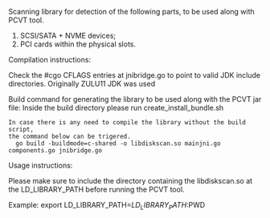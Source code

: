 
Scanning library for detection of the following parts, to be used along with PCVT tool.
  1) SCSI/SATA + NVME devices; 
  2) PCI cards within the physical slots.

Compilation instructions:

  Check the #cgo CFLAGS entries at jnibridge.go to point to valid JDK include 
  directories. Originally ZULU11 JDK was used

  Build command for generating the library to be used along with the PCVT jar file:
    Inside the build directory please run create_install_bundle.sh
    
    In case there is any need to compile the library without the build script, 
    the command below can be trigered.
      go build -buildmode=c-shared -o libdiskscan.so mainjni.go components.go jnibridge.go

Usage instructions:

  Please make sure to include the directory containing the libdiskscan.so at the 
  LD_LIBRARY_PATH before running the PCVT tool.

  Example: export LD_LIBRARY_PATH=$LD_LIBRARY_PATH:$PWD


